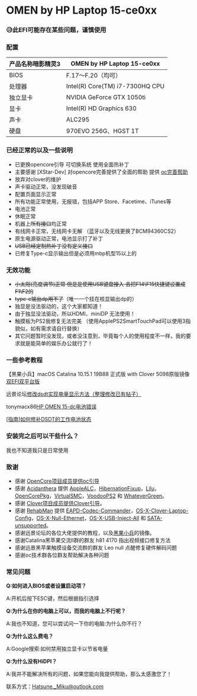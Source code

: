 # OMEN by HP Laptop 15-ce0xx

### 😥此EFI可能存在某些问题，谨慎使用


### 配置

| 产品名称暗影精灵3 | OMEN by HP Laptop 15-ce0xx                |
| ----------------- | ----------------------------------------- |
| BIOS              | F.17～F.20（均可）               |
| 处理器            | Intel(R) Core(TM) i7-7300HQ CPU  |
| 独立显卡           | NVIDIA GeForce GTX 1050ti                 |
| 显卡              | Intel(R) HD Graphics 630                  |
| 声卡              | ALC295                    |
| 硬盘              | 970EVO 256G、HGST 1T      |

### 已经正常的以及一些说明
- 已更换opencore引导 可切换系统 使用全面热补丁
- 主要感谢 [XStar-Dev] 对opencore完善提供了全面的帮助 提供 [oc完善帮助](https://github.com/XStar-Dev/HP_OMEN-3_Hackintosh)
- 放弃对clover的维护
- 声卡驱动正常，没发现破音
- 配置页面显示正常
- 所有功能正常使用，无报错，包括APP Store、Facetime、iTunes等
- 电池正常
- 休眠正常
- 机器上~~所有接口~~均正常
- 有线网卡正常，无线网卡无解 （蓝牙以及无线更换了BCM94360CS2）
- 原生电源驱动正常，电池显示打了补丁 
- ~~USB已经定制热补丁没有定义接口~~
- 已修复Type-c显示输出但是必须用mbp机型15以上的

### 无效功能

- ~~小太阳(亮度调节)正常 但是是使用USB键盘接入 去把F14\F15快捷键设置成F1\F2的~~
- ~~type-c输出dp用不了~~（唯一一个挂在核显输出dp的）
- 独显是没法驱动的，这个大家都知道！
- 由于独显没法驱动，所以HDMI、miniDP 无法使用！
- 触摸板为PS2我修复无法完美 （使用ApplePS2SmartTouchPad可以使用3指貌似，如有需求请自行替换）
- 其它问题暂时没发现，或者没注意到，毕竟每个人的使用程度不一样，我的要求就是能简单的娱乐办公就行了！

### 一些参考教程

【黑果小兵】macOS Catalina 10.15.1 19B88 正式版 with Clover 5098原版镜像[双EFI双平台版 ](https://blog.daliansky.net/macOS-Catalina-10.15.1-19B88-Release-version-with-Clover-5098-original-image-Double-EFI-Version.html)

远景论坛[修改dsdt实现电量显示方法（整理修改已有帖子）](http://bbs.pcbeta.com/viewthread-1778499-1-1.html)

tonymacx86[HP OMEN 15-dc电池错误](https://www.tonymacx86.com/threads/solved-hp-omen-15-dc-battery-error.263814/#post-1841023)

[[指南]如何修补DSDT的工作电池状态](https://www.tonymacx86.com/threads/guide-how-to-patch-dsdt-for-working-battery-status.116102/)

### 安装完之后可以干些什么？

我也不知道我只是日常使用

### 致谢
- 感谢 [OpenCore项目成员提供oc引导](https://github.com/acidanthera/OpenCorePkg)
- 感谢 [Acidanthera](https://github.com/acidanthera) 提供 [AppleALC](https://github.com/acidanthera/AppleALC)，[HibernationFixup](https://github.com/acidanthera/HibernationFixup)，[Lilu](https://github.com/acidanthera/Lilu)，[OpenCorePkg](https://github.com/acidanthera/OpenCorePkg)，[VirtualSMC](https://github.com/acidanthera/VirtualSMC)，[VoodooPS2](https://github.com/acidanthera/VoodooPS2) 和 [WhateverGreen](https://github.com/acidanthera/WhateverGreen)。
- 感谢 [Clover项目成员提供Clover引导](https://sourceforge.net/projects/cloverefiboot)。
- 感谢 [RehabMan](https://github.com/RehabMan) 提供 [EAPD-Codec-Commander](https://github.com/RehabMan/EAPD-Codec-Commander)，[OS-X-Clover-Laptop-Config](https://github.com/RehabMan/OS-X-Clover-Laptop-Config)，[OS-X-Null-Ethernet](https://github.com/RehabMan/OS-X-Null-Ethernet)，[OS-X-USB-Inject-All](https://github.com/RehabMan/OS-X-USB-Inject-All) 和 [SATA-unsupported](https://github.com/RehabMan/hack-tools/tree/master/kexts/SATA-unsupported.kext)。
- 感谢远景论坛的各位大佬提供的教程，以及[黑果小兵](https://github.com/daliansky)的镜像。
- 感谢Catalina黑苹果交流II群的群友 h81 4170 指出视频接口修复方法
- 感谢远景黑苹果触摸设备交流群的群友 Leo null 点醒修复硬件解码问题
- 感谢oc技术群各位群友帮助解决各种问题


### 常见问题

**Q:如何进入BIOS或者设置启动项？**

A:开机后按下ESC键，然后根据指引选择

**Q:为什么在你的电脑上可以，而我的电脑上不行呢？**

A:我也不知道，您可以尝试问一下你的电脑:为什么你不行？

**Q:为什么这么费电？**

A:Google搜索:如何禁用独立显卡以节省电量

**Q:为什么没有HiDPI？**

A:我并不能解决所有的问题，如果您能向我提供帮助，那么太感激您了！

联系方式：Hatsune._Miku@outlook.com
